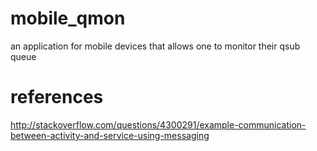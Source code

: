 mobile_qmon
===========

an application for mobile devices that allows one to monitor their qsub queue


references
==========

http://stackoverflow.com/questions/4300291/example-communication-between-activity-and-service-using-messaging